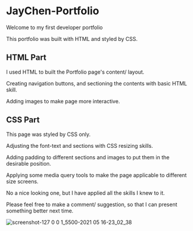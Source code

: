 # JayChen-Portfolio

Welcome to my first developer portfolio

This portfolio was built with HTML and styled by CSS.


## HTML Part

I used HTML to built the Portfolio page's content/ layout. 

Creating navigation buttons, and sectioning the contents with basic HTML skill. 

Adding images to make page more interactive. 


## CSS Part

This page was styled by CSS only.

Adjusting the font-text and sections with CSS resizing skills. 

Adding padding to different sections and images to put them in the desirable position. 

Applying some media query tools to make the page applicable to different size screens. 



No a nice looking one, but I have applied all the skills I knew to it. 

Please feel free to make a comment/ suggestion, so that I can present something better next time. 




![screenshot-127 0 0 1_5500-2021 05 16-23_02_38](https://user-images.githubusercontent.com/30817557/118440954-52c9a700-b69d-11eb-8801-49fb9e739ea8.png)












































